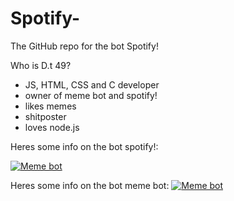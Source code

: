 # Spotify-
The GitHub repo for the bot Spotify!

Who is D.t 49?

- JS, HTML, CSS and C developer
- owner of meme bot and spotify!
- likes memes
- shitposter
- loves node.js

Heres some info on the bot spotify!:



<a href="https://top.gg/bot/808317338474381312">
    <img src="https://top.gg/api/widget/808317338474381312.svg" alt="Meme bot" />
</a>

Heres some info on the bot meme bot:
<a href="https://top.gg/bot/781652946042617857">
    <img src="https://top.gg/api/widget/781652946042617857.svg" alt="Meme bot" />
</a>
